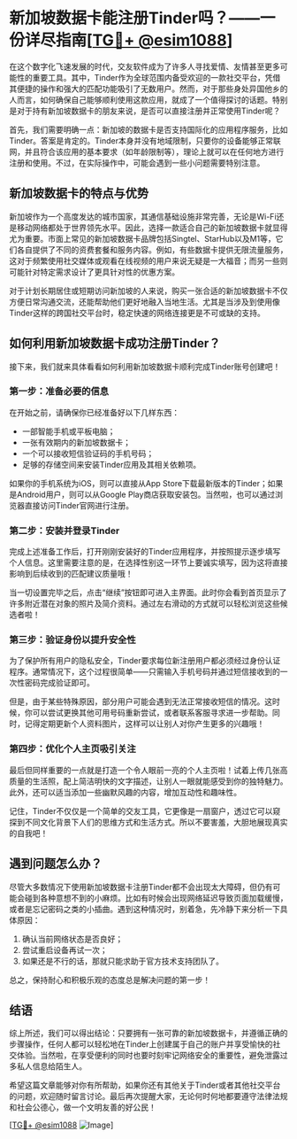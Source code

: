 # 新加坡数据卡能注册Tinder吗？——一份详尽指南[[TG💪+ @esim1088](https://t.me/s/esim1088)]

在这个数字化飞速发展的时代，交友软件成为了许多人寻找爱情、友情甚至更多可能性的重要工具。其中，Tinder作为全球范围内备受欢迎的一款社交平台，凭借其便捷的操作和强大的匹配功能吸引了无数用户。然而，对于那些身处异国他乡的人而言，如何确保自己能够顺利使用这款应用，就成了一个值得探讨的话题。特别是对于持有新加坡数据卡的朋友来说，是否可以直接注册并正常使用Tinder呢？

首先，我们需要明确一点：新加坡的数据卡是否支持国际化的应用程序服务，比如Tinder。答案是肯定的。Tinder本身并没有地域限制，只要你的设备能够正常联网，并且符合该应用的基本要求（如年龄限制等），理论上就可以在任何地方进行注册和使用。不过，在实际操作中，可能会遇到一些小问题需要特别注意。

## 新加坡数据卡的特点与优势

新加坡作为一个高度发达的城市国家，其通信基础设施非常完善，无论是Wi-Fi还是移动网络都处于世界领先水平。因此，选择一款适合自己的新加坡数据卡就显得尤为重要。市面上常见的新加坡数据卡品牌包括Singtel、StarHub以及M1等，它们各自提供了不同的资费套餐和服务内容。例如，有些数据卡提供无限流量服务，这对于频繁使用社交媒体或观看在线视频的用户来说无疑是一大福音；而另一些则可能针对特定需求设计了更具针对性的优惠方案。

对于计划长期居住或短期访问新加坡的人来说，购买一张合适的新加坡数据卡不仅方便日常沟通交流，还能帮助他们更好地融入当地生活。尤其是当涉及到使用像Tinder这样的跨国社交平台时，稳定快速的网络连接更是不可或缺的支持。

## 如何利用新加坡数据卡成功注册Tinder？

接下来，我们就来具体看看如何利用新加坡数据卡顺利完成Tinder账号创建吧！

### 第一步：准备必要的信息

在开始之前，请确保你已经准备好以下几样东西：
- 一部智能手机或平板电脑；
- 一张有效期内的新加坡数据卡；
- 一个可以接收短信验证码的手机号码；
- 足够的存储空间来安装Tinder应用及其相关依赖项。

如果你的手机系统为iOS，则可以直接从App Store下载最新版本的Tinder；如果是Android用户，则可以从Google Play商店获取安装包。当然啦，也可以通过浏览器直接访问Tinder官网进行注册。

### 第二步：安装并登录Tinder

完成上述准备工作后，打开刚刚安装好的Tinder应用程序，并按照提示逐步填写个人信息。这里需要注意的是，在选择性别这一环节上要诚实填写，因为这将直接影响到后续收到的匹配建议质量哦！

当一切设置完毕之后，点击“继续”按钮即可进入主界面。此时你会看到首页显示了许多附近潜在对象的照片及简介资料。通过左右滑动的方式就可以轻松浏览这些候选者啦！

### 第三步：验证身份以提升安全性

为了保护所有用户的隐私安全，Tinder要求每位新注册用户都必须经过身份认证程序。通常情况下，这个过程很简单——只需输入手机号码并通过短信接收到的一次性密码完成验证即可。

但是，由于某些特殊原因，部分用户可能会遇到无法正常接收短信的情况。这时候，你可以尝试更换其他可用号码重新尝试，或者联系客服寻求进一步帮助。同时，记得定期更新个人资料图片，这样可以让别人对你产生更多的兴趣哦！

### 第四步：优化个人主页吸引关注

最后但同样重要的一点就是打造一个令人眼前一亮的个人主页啦！试着上传几张高质量的生活照，配上简洁明快的文字描述，让别人一眼就能感受到你的独特魅力。此外，还可以适当添加一些幽默风趣的内容，增加互动性和趣味性。

记住，Tinder不仅仅是一个简单的交友工具，它更像是一扇窗户，透过它可以窥探到不同文化背景下人们的思维方式和生活方式。所以不要害羞，大胆地展现真实的自我吧！

## 遇到问题怎么办？

尽管大多数情况下使用新加坡数据卡注册Tinder都不会出现太大障碍，但仍有可能会碰到各种意想不到的小麻烦。比如有时候会出现网络延迟导致页面加载缓慢，或者是忘记密码之类的小插曲。遇到这种情况时，别着急，先冷静下来分析一下具体原因：

1. 确认当前网络状态是否良好；
2. 尝试重启设备再试一次；
3. 如果还是不行的话，那就只能求助于官方技术支持团队了。

总之，保持耐心和积极乐观的态度总是解决问题的第一步！

## 结语

综上所述，我们可以得出结论：只要拥有一张可靠的新加坡数据卡，并遵循正确的步骤操作，任何人都可以轻松地在Tinder上创建属于自己的账户并享受愉快的社交体验。当然啦，在享受便利的同时也要时刻牢记网络安全的重要性，避免泄露过多私人信息给陌生人。

希望这篇文章能够对你有所帮助，如果你还有其他关于Tinder或者其他社交平台的问题，欢迎随时留言讨论。最后再次提醒大家，无论何时何地都要遵守法律法规和社会公德心，做一个文明友善的好公民！

[[TG💪+ @esim1088](https://t.me/s/esim1088) ![Image](https://i.postimg.cc/4NQfJmqS/Snipaste-2025-05-13-00-14-12.png)]